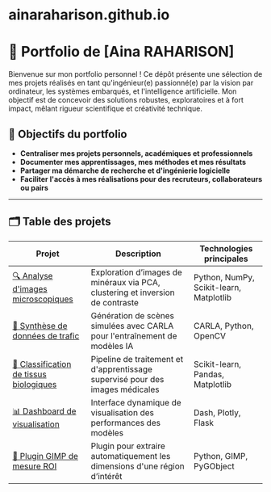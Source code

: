 # ainaraharison.github.io

# 🎨 Portfolio de [Aina RAHARISON]

Bienvenue sur mon portfolio personnel ! Ce dépôt présente une sélection de mes projets réalisés en tant qu'ingénieur(e) passionné(e) par la vision par ordinateur, les systèmes embarqués, et l'intelligence artificielle. Mon objectif est de concevoir des solutions robustes, exploratoires et à fort impact, mêlant rigueur scientifique et créativité technique.

## 🧭 Objectifs du portfolio

- **Centraliser mes projets personnels, académiques et professionnels**
- **Documenter mes apprentissages, mes méthodes et mes résultats**
- **Partager ma démarche de recherche et d'ingénierie logicielle**
- **Faciliter l'accès à mes réalisations pour des recruteurs, collaborateurs ou pairs**

---

## 🗂️ Table des projets

| Projet | Description | Technologies principales |
|--------|-------------|--------------------------|
| [🔍 Analyse d'images microscopiques](./mia-analyse-images/) | Exploration d’images de minéraux via PCA, clustering et inversion de contraste | Python, NumPy, Scikit-learn, Matplotlib |
| [🚗 Synthèse de données de trafic](./synthetic-traffic/) | Génération de scènes simulées avec CARLA pour l'entraînement de modèles IA | CARLA, Python, OpenCV |
| [🧠 Classification de tissus biologiques](./tissue-classification/) | Pipeline de traitement et d'apprentissage supervisé pour des images médicales | Scikit-learn, Pandas, Matplotlib |
| [📊 Dashboard de visualisation](./data-dashboard/) | Interface dynamique de visualisation des performances des modèles | Dash, Plotly, Flask |
| [📁 Plugin GIMP de mesure ROI](./gimp-roi-measure/) | Plugin pour extraire automatiquement les dimensions d'une région d’intérêt | Python, GIMP, PyGObject |
